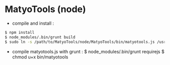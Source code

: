 MatyoTools (node)
==========

* compile and install :

```bash
$ npm install
$ node_modules/.bin/grunt build
$ sudo ln -s /path/to/MatyoTools/node/MatyoTools/bin/matyotools.js /usr/local/bin/matyotools
```

* compile matyotools.js with grunt :
$ node_modules/.bin/grunt requirejs
$ chmod u+x bin/matyotools